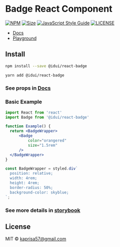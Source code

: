 # Badge React Component

[![NPM](https://img.shields.io/npm/v/@idui/react-badge.svg)](https://www.npmjs.com/package/@idui/react-badge/)
[![Size](https://img.shields.io/bundlephobia/min/@idui/react-badge)](https://www.npmjs.com/package/@idui/react-badge)
[![JavaScript Style Guide](https://img.shields.io/badge/code_style-standard-brightgreen.svg)](https://standardjs.com)
[![LICENSE](https://img.shields.io/github/license/id-ui/react-badge)](https://github.com/id-ui/react-badge/blob/main/LICENSE)

- [Docs](https://id-ui.github.io/react-badge/?path=/docs/badge--playground)
- [Playground](https://id-ui.github.io/react-badge/?path=/story/badge--playground)

## Install

```bash
npm install --save @idui/react-badge
```

```bash
yarn add @idui/react-badge
```


### See props in [Docs](https://id-ui.github.io/react-badge/?path=/docs/badge--playground)


### Basic Example

```jsx
import React from 'react'
import Badge from '@idui/react-badge'

function Example() {
  return <BadgeWrapper>
      <Badge 
          color="orangered" 
          size="1.5rem"
      />
  </BadgeWrapper>
}

const BadgeWrapper = styled.div`
  position: relative;
  width: 4rem;
  height: 4rem;
  border-radius: 50%;
  background-color: skyblue;
`;
```

### See more details in [storybook](https://id-ui.github.io/react-badge/?path=/docs/badge--playground)

## License

MIT © [kaprisa57@gmail.com](https://github.com/id-ui)